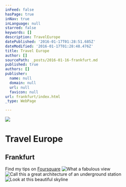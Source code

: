 ```yaml
---
inFeed: false
hasPage: true
inNav: true
inLanguage: null
starred: false
keywords: []
description: TravelEurope
datePublished: '2016-01-17T01:28:51.685Z'
dateModified: '2016-01-17T01:28:48.476Z'
title: Travel Europe
author: []
sourcePath: _posts/2016-01-16-frankfurt.md
published: true
authors: []
publisher:
  name: null
  domain: null
  url: null
  favicon: null
url: frankfurt/index.html
_type: WebPage

---
```

![](https://s3-us-west-2.amazonaws.com/the-grid-img/p/29bb6ba665d3a7c8d8c827954ea19914f0c5c4ac.jpg)

# Travel Europe

## Frankfurt

Find my tips on [Foursquare][0]
![What a fabulous view](https://s3-us-west-2.amazonaws.com/the-grid-img/p/c53f8b387c9959fb55c7ef415779f9f40b9a8699.jpg)
![Call this a great architecture of an underground station](https://s3-us-west-2.amazonaws.com/the-grid-img/p/3db4a14dcee044f10a3e8d46164c01c81b1126ce.jpg)
![Look at this beautiful skyline](https://s3-us-west-2.amazonaws.com/the-grid-img/p/43ce6a22e4b95db2c8da7a6a469d7ae43a2f4104.jpg)

[0]: https://de.foursquare.com/skylinelady/list/fra